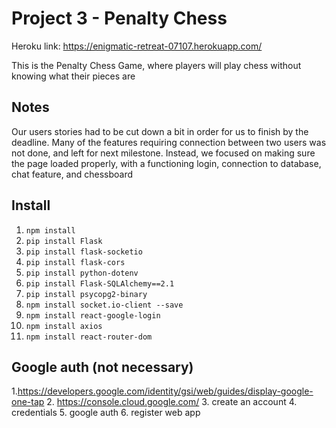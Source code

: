 # Project 3 - Penalty Chess
Heroku link:
https://enigmatic-retreat-07107.herokuapp.com/

This is the Penalty Chess Game, where players will play chess without knowing what their pieces are

## Notes

Our users stories had to be cut down a bit in order for us to finish by the deadline.
Many of the features requiring connection between two users was not done, and left for next milestone.
Instead, we focused on making sure the page loaded properly, with a functioning login, connection to database, chat feature, and chessboard

## Install
1. `npm install`
2. `pip install Flask`
4. `pip install flask-socketio`
5. `pip install flask-cors`
6. `pip install python-dotenv`
7. `pip install Flask-SQLAlchemy==2.1`
8. `pip install psycopg2-binary`
9. `npm install socket.io-client --save`
10. `npm install react-google-login`
11. `npm install axios`
12. `npm install react-router-dom`

## Google auth (not necessary)
1.https://developers.google.com/identity/gsi/web/guides/display-google-one-tap
2. https://console.cloud.google.com/
3. create an account
4. credentials
5. google auth
6. register web app

